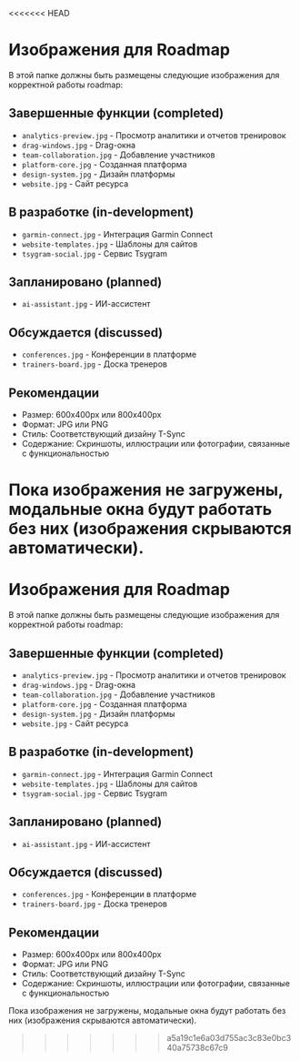 <<<<<<< HEAD
# Изображения для Roadmap

В этой папке должны быть размещены следующие изображения для корректной работы roadmap:

## Завершенные функции (completed)
- `analytics-preview.jpg` - Просмотр аналитики и отчетов тренировок
- `drag-windows.jpg` - Drag-окна
- `team-collaboration.jpg` - Добавление участников
- `platform-core.jpg` - Созданная платформа
- `design-system.jpg` - Дизайн платформы
- `website.jpg` - Сайт ресурса

## В разработке (in-development)
- `garmin-connect.jpg` - Интеграция Garmin Connect
- `website-templates.jpg` - Шаблоны для сайтов
- `tsygram-social.jpg` - Сервис Tsygram

## Запланировано (planned)
- `ai-assistant.jpg` - ИИ-ассистент

## Обсуждается (discussed)
- `conferences.jpg` - Конференции в платформе
- `trainers-board.jpg` - Доска тренеров

## Рекомендации
- Размер: 600x400px или 800x400px
- Формат: JPG или PNG
- Стиль: Соответствующий дизайну T-Sync
- Содержание: Скриншоты, иллюстрации или фотографии, связанные с функциональностью

Пока изображения не загружены, модальные окна будут работать без них (изображения скрываются автоматически).
=======
# Изображения для Roadmap

В этой папке должны быть размещены следующие изображения для корректной работы roadmap:

## Завершенные функции (completed)
- `analytics-preview.jpg` - Просмотр аналитики и отчетов тренировок
- `drag-windows.jpg` - Drag-окна
- `team-collaboration.jpg` - Добавление участников
- `platform-core.jpg` - Созданная платформа
- `design-system.jpg` - Дизайн платформы
- `website.jpg` - Сайт ресурса

## В разработке (in-development)
- `garmin-connect.jpg` - Интеграция Garmin Connect
- `website-templates.jpg` - Шаблоны для сайтов
- `tsygram-social.jpg` - Сервис Tsygram

## Запланировано (planned)
- `ai-assistant.jpg` - ИИ-ассистент

## Обсуждается (discussed)
- `conferences.jpg` - Конференции в платформе
- `trainers-board.jpg` - Доска тренеров

## Рекомендации
- Размер: 600x400px или 800x400px
- Формат: JPG или PNG
- Стиль: Соответствующий дизайну T-Sync
- Содержание: Скриншоты, иллюстрации или фотографии, связанные с функциональностью

Пока изображения не загружены, модальные окна будут работать без них (изображения скрываются автоматически).
>>>>>>> a5a19c1e6a03d755ac3c83e0bc340a75738c67c9
